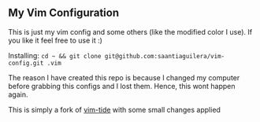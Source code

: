 ## My Vim Configuration

This is just my vim config and some others (like the modified color I use). If you like it feel free to use it :)

Installing: `cd ~ && git clone git@github.com:saantiaguilera/vim-config.git .vim`

The reason I have created this repo is because I changed my computer before grabbing this configs and I lost them. Hence, this wont happen again.

This is simply a fork of [vim-tide](https://github.com/bilibili/vim-vide) with some small changes applied

